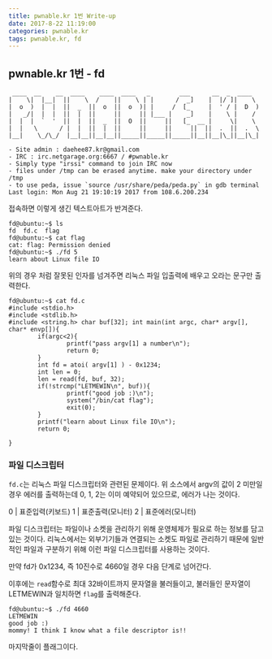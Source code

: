```yaml
---
title: pwnable.kr 1번 Write-up
date: 2017-8-22 11:19:00
categories: pwnable.kr
tags: pwnable.kr, fd
---
```


## pwnable.kr 1번 - fd

     ____  __    __  ____    ____  ____   _        ___      __  _  ____
    |    \|  |__|  ||    \  /    ||    \ | |      /  _]    |  |/ ]|    \
    |  o  )  |  |  ||  _  ||  o  ||  o  )| |     /  [_     |  ' / |  D  )
    |   _/|  |  |  ||  |  ||     ||     || |___ |    _]    |    \ |    /
    |  |  |  `  '  ||  |  ||  _  ||  O  ||     ||   [_  __ |     \|    \
    |  |   \      / |  |  ||  |  ||     ||     ||     ||  ||  .  ||  .  \
    |__|    \_/\_/  |__|__||__|__||_____||_____||_____||__||__|\_||__|\_|
    
    - Site admin : daehee87.kr@gmail.com
    - IRC : irc.netgarage.org:6667 / #pwnable.kr
    - Simply type "irssi" command to join IRC now
    - files under /tmp can be erased anytime. make your directory under /tmp
    - to use peda, issue `source /usr/share/peda/peda.py` in gdb terminal
    Last login: Mon Aug 21 19:10:19 2017 from 108.6.200.234

접속하면 이렇게 생긴 텍스트아트가 반겨준다.

    fd@ubuntu:~$ ls
    fd  fd.c  flag
    fd@ubuntu:~$ cat flag
    cat: flag: Permission denied
    fd@ubuntu:~$ ./fd 5
    learn about Linux file IO

위의 경우 처럼 잘못된 인자를 넘겨주면 리눅스 파일 입출력에 배우고 오라는 문구만 출력한다.

    fd@ubuntu:~$ cat fd.c
    #include <stdio.h>
    #include <stdlib.h>
    #include <string.h> char buf[32]; int main(int argc, char* argv[], char* envp[]){
            if(argc<2){
                    printf("pass argv[1] a number\n");
                    return 0;
            }
            int fd = atoi( argv[1] ) - 0x1234;
            int len = 0;
            len = read(fd, buf, 32);
            if(!strcmp("LETMEWIN\n", buf)){
                    printf("good job :)\n");
                    system("/bin/cat flag");
                    exit(0);
            }
            printf("learn about Linux file IO\n");
            return 0;
    
    }

### 파일 디스크립터

`fd.c`는 리눅스 파일 디스크립터와 관련된 문제이다. 위 소스에서 argv의 값이 2 미만일 경우 에러를 출력하는데 0, 1, 2는 이미 예약되어 있으므로, 에러가 나는 것이다.

0	|	표준입력(키보드)
1	|	표준출력(모니터)
2	|	표준에러(모니터)

파일 디스크립터는 파일이나 소켓을 관리하기 위해 운영체제가 필요로 하는 정보를 담고 있는 것이다. 리눅스에서는 외부기기들과 연결되는 소켓도 파일로 관리하기 때문에 일반적인 파일과 구분하기 위해 이런 파일 디스크립터를 사용하는 것이다.


만약 fd가 0x1234, 즉 10진수로 4660일 경우 다음 단계로 넘어간다.

이후에는 `read`함수로 최대 32바이트까지 문자열을 불러들이고, 불러들인 문자열이 LETMEWIN과 일치하면 `flag`를 출력해준다.

    fd@ubuntu:~$ ./fd 4660
    LETMEWIN
    good job :)
    mommy! I think I know what a file descriptor is!!

마지막줄이 플래그이다.
